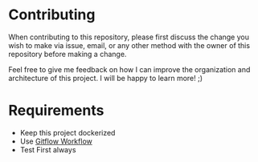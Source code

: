 # Contributing

When contributing to this repository, please first discuss the change you wish to make via issue,
email, or any other method with the owner of this repository before making a change.

Feel free to give me feedback on how I can improve the organization and architecture of this project. I will be happy to learn more! ;)

# Requirements

- Keep this project dockerized
- Use [Gitflow Workflow](https://br.atlassian.com/git/tutorials/comparing-workflows/gitflow-workflow)
- Test First always
